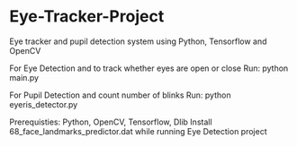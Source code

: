 # Eye-Tracker-Project
Eye tracker and pupil detection system using Python, Tensorflow and OpenCV

For Eye Detection and to track whether eyes are open or close
Run: 
python main.py

For Pupil Detection and count number of blinks
Run: 
python eyeris_detector.py

Prerequisties:
Python, OpenCV, Tensorflow, Dlib
Install 68_face_landmarks_predictor.dat while running Eye Detection project
 

